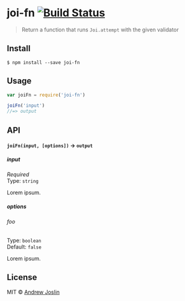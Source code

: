 # joi-fn [![Build Status](https://travis-ci.org/ajoslin/joi-fn.svg?branch=master)](https://travis-ci.org/ajoslin/joi-fn)

> Return a function that runs `Joi.attempt` with the given validator


## Install

```
$ npm install --save joi-fn
```


## Usage

```js
var joiFn = require('joi-fn')

joiFn('input')
//=> output
```

## API

#### `joiFn(input, [options])` -> `output`

##### input

*Required*  
Type: `string`

Lorem ipsum.

##### options

###### foo

Type: `boolean`  
Default: `false`

Lorem ipsum.


## License

MIT © [Andrew Joslin](http://ajoslin.com)
